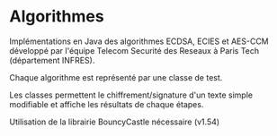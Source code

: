 # Algorithmes
Implémentations en Java des algorithmes ECDSA, ECIES et AES-CCM développé par l'équipe Telecom Securité des Reseaux à Paris Tech (département INFRES).

Chaque algorithme est représenté par une classe de test.

Les classes permettent le chiffrement/signature d'un texte simple modifiable et affiche les résultats de chaque étapes.

Utilisation de la librairie BouncyCastle nécessaire (v1.54)
